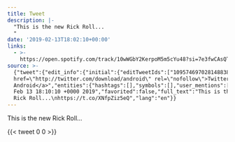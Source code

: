 ```yaml
---
title: Tweet
description: |-
  "This is the new Rick Roll...
  "
date: '2019-02-13T18:02:10+00:00'
links:
  - >-
    https://open.spotify.com/track/10wWGbY2KerpoM5m5cYu48?si=7e3fwCAsQTuq12s9L5fZvQ
source: >-
  {"tweet":{"edit_info":{"initial":{"editTweetIds":["1095746970281488384"],"editableUntil":"2019-02-13T19:10:10.366Z","editsRemaining":"5","isEditEligible":true}},"retweeted":false,"source":"<a
  href=\"http://twitter.com/download/android\" rel=\"nofollow\">Twitter for
  Android</a>","entities":{"hashtags":[],"symbols":[],"user_mentions":[],"urls":[{"url":"https://t.co/XNfpZiz5eQ","expanded_url":"https://open.spotify.com/track/10wWGbY2KerpoM5m5cYu48?si=7e3fwCAsQTuq12s9L5fZvQ","display_url":"open.spotify.com/track/10wWGbY2…","indices":["29","52"]}]},"display_text_range":["0","52"],"favorite_count":"0","id_str":"1095746970281488384","truncated":false,"retweet_count":"0","id":"1095746970281488384","possibly_sensitive":false,"created_at":"Wed
  Feb 13 18:10:10 +0000 2019","favorited":false,"full_text":"This is the new
  Rick Roll...\nhttps://t.co/XNfpZiz5eQ","lang":"en"}}
---
```

This is the new Rick Roll...

    
{{< tweet 0 0 >}}
    
